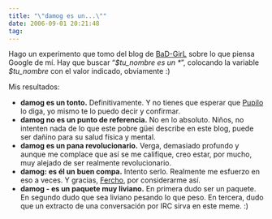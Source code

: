 ```yaml
---
title: "\"damog es un...\""
date: 2006-09-01 20:21:48
tag: 
---
```

<p>Hago un experimento que tomo del blog de <a target="_blank" href="http://www.lasmalotas.com/blog/">BaD-GirL</a> sobre lo que piensa Google de mí. Hay que buscar &#8220;<em>$tu_nombre es un *</em>&#8221;, colocando la variable <em>$tu_nombre</em> con el valor indicado, obviamente :)

Mis resultados:
</p>
<ul>
<li>
<strong>damog es un tonto.</strong> Definitivamente. Y no tienes que esperar que <a target="_blank" href="http://www.msg.com.mx/~arturo/">Pupilo</a> lo diga, yo mismo te lo puedo decir y confirmar.</li>
<li>
<strong>damog no es un punto de referencia.</strong> No en lo absoluto. Niños, no intenten nada de lo que este pobre güei describe en este blog, puede ser dañino para su salud física y mental.</li>
<li>
<strong>damog es un pana revolucionario.</strong> Verga, demasiado profundo y aunque me complace que así se me califique, creo estar, por mucho, muy alejado de ser realmente revolucionario.</li>
<li>
<strong>damog: es él un buen compa.</strong> Intento serlo. Realmente me esfuerzo en eso a veces. Y gracias, <a target="_blank" href="http://www.ferch0.net">Fercho</a>, por considerarme así.</li>
<li>
<strong>damog - es un paquete muy liviano.</strong> En primera dudo ser un paquete. En segundo dudo que sea liviano pesando lo que peso. En tercera, dudo que un extracto de una conversación por IRC sirva en este meme. :)</li>
</ul>
